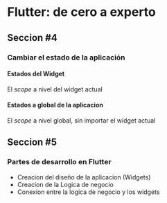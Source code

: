 # Flutter: de cero a experto

## Seccion #4

### Cambiar el estado de la aplicación

#### Estados del Widget
El *scope* a nivel del widget actual

#### Estados a global de la aplicacion
El *scope* a nivel global, sin importar el widget actual

## Seccion #5

### Partes de desarrollo en **Flutter**


- Creacion del diseño de la aplicacion (Widgets)
- Creacion de la Logica de negocio
- Conexion entre la logica de negocio y los widgets

